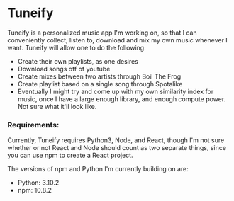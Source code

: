 # Tuneify

Tuneify is a personalized music app I'm working on, so that I can conveniently collect, listen to, download and mix my own music whenever I want. Tuneify will allow one to do the following:

* Create their own playlists, as one desires
* Download songs off of youtube
* Create mixes between two artists through Boil The Frog
* Create playlist based on a single song through Spotalike
* Eventually I might try and come up with my own similarity index for music, once I have a large enough library, and enough compute power. Not sure what it'll look like.

### Requirements:

Currently, Tuneify requires Python3, Node, and React, though I'm not sure whether or not React and Node should count as two separate things, since you can use npm to create a React project. 

The versions of npm and Python I'm currently building on are:

* Python: 3.10.2
* npm: 10.8.2
